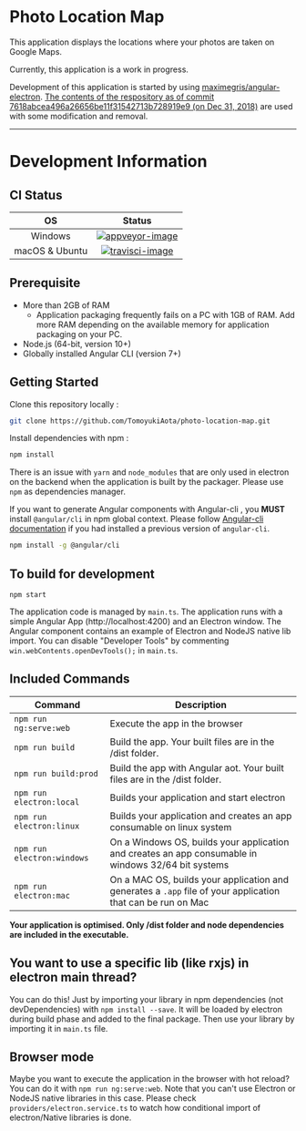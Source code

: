 # Photo Location Map

This application displays the locations where your photos are taken on Google Maps.

Currently, this application is a work in progress.

Development of this application is started by using [maximegris/angular-electron](https://github.com/maximegris/angular-electron). [The contents of the respository as of commit 7618abcea496a26656be11f31542713b728919e9 (on Dec 31, 2018)](https://github.com/maximegris/angular-electron/tree/7618abcea496a26656be11f31542713b728919e9) are used with some modification and removal.

<hr>

# Development Information

## CI Status

| OS             | Status                             |
|:--------------:|:----------------------------------:|
| Windows        | [![appveyor-image]][appveyor-link] |
| macOS & Ubuntu | [![travisci-image]][travisci-link] |

[appveyor-image]: https://ci.appveyor.com/api/projects/status/5v9p3ccw0jj0pgwn/branch/master?svg=true
[appveyor-link]: https://ci.appveyor.com/project/TomoyukiAota/photo-location-map/branch/master
[travisci-image]: https://travis-ci.org/TomoyukiAota/photo-location-map.svg?branch=master
[travisci-link]: https://travis-ci.org/TomoyukiAota/photo-location-map

## Prerequisite

 - More than 2GB of RAM
   - Application packaging frequently fails on a PC with 1GB of RAM. Add more RAM depending on the available memory for application packaging on your PC.
 - Node.js (64-bit, version 10+)
 - Globally installed Angular CLI (version 7+)


## Getting Started

Clone this repository locally :

``` bash
git clone https://github.com/TomoyukiAota/photo-location-map.git
```

Install dependencies with npm :

``` bash
npm install
```

There is an issue with `yarn` and `node_modules` that are only used in electron on the backend when the application is built by the packager. Please use `npm` as dependencies manager.


If you want to generate Angular components with Angular-cli , you **MUST** install `@angular/cli` in npm global context.
Please follow [Angular-cli documentation](https://github.com/angular/angular-cli) if you had installed a previous version of `angular-cli`.

``` bash
npm install -g @angular/cli
```

## To build for development

```
npm start
```

The application code is managed by `main.ts`. The application runs with a simple Angular App (http://localhost:4200) and an Electron window.
The Angular component contains an example of Electron and NodeJS native lib import.
You can disable "Developer Tools" by commenting `win.webContents.openDevTools();` in `main.ts`.

## Included Commands

|Command|Description|
|--|--|
|`npm run ng:serve:web`| Execute the app in the browser |
|`npm run build`| Build the app. Your built files are in the /dist folder. |
|`npm run build:prod`| Build the app with Angular aot. Your built files are in the /dist folder. |
|`npm run electron:local`| Builds your application and start electron
|`npm run electron:linux`| Builds your application and creates an app consumable on linux system |
|`npm run electron:windows`| On a Windows OS, builds your application and creates an app consumable in windows 32/64 bit systems |
|`npm run electron:mac`|  On a MAC OS, builds your application and generates a `.app` file of your application that can be run on Mac |

**Your application is optimised. Only /dist folder and node dependencies are included in the executable.**

## You want to use a specific lib (like rxjs) in electron main thread?

You can do this! Just by importing your library in npm dependencies (not devDependencies) with `npm install --save`. It will be loaded by electron during build phase and added to the final package. Then use your library by importing it in `main.ts` file.

## Browser mode

Maybe you want to execute the application in the browser with hot reload? You can do it with `npm run ng:serve:web`.
Note that you can't use Electron or NodeJS native libraries in this case. Please check `providers/electron.service.ts` to watch how conditional import of electron/Native libraries is done.
